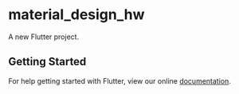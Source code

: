 # material_design_hw

A new Flutter project.

## Getting Started

For help getting started with Flutter, view our online
[documentation](https://flutter.io/).
